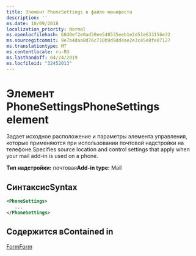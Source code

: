 ```yaml
---
title: Элемент PhoneSettings в файле манифеста
description: ''
ms.date: 10/09/2018
localization_priority: Normal
ms.openlocfilehash: 68d0ef2e0ad50ee548535eeb1e2d51e633156e32
ms.sourcegitcommit: 9e7b4daa8d76c710b9d9dd4ae2e3c45e8fe07127
ms.translationtype: MT
ms.contentlocale: ru-RU
ms.lasthandoff: 04/24/2019
ms.locfileid: "32452013"
---
```

# <a name="phonesettings-element"></a><span data-ttu-id="aaec0-102">Элемент PhoneSettings</span><span class="sxs-lookup"><span data-stu-id="aaec0-102">PhoneSettings element</span></span>

<span data-ttu-id="aaec0-103">Задает исходное расположение и параметры элемента управления, которые применяются при использовании почтовой надстройки на телефоне.</span><span class="sxs-lookup"><span data-stu-id="aaec0-103">Specifies source location and control settings that apply when your mail add-in is used on a phone.</span></span>

<span data-ttu-id="aaec0-104">**Тип надстройки:** почтовая</span><span class="sxs-lookup"><span data-stu-id="aaec0-104">**Add-in type:** Mail</span></span>

## <a name="syntax"></a><span data-ttu-id="aaec0-105">Синтаксис</span><span class="sxs-lookup"><span data-stu-id="aaec0-105">Syntax</span></span>

```XML
<PhoneSettings>
   ...
</PhoneSettings>
```

## <a name="contained-in"></a><span data-ttu-id="aaec0-106">Содержится в</span><span class="sxs-lookup"><span data-stu-id="aaec0-106">Contained in</span></span>

[<span data-ttu-id="aaec0-107">Form</span><span class="sxs-lookup"><span data-stu-id="aaec0-107">Form</span></span>](form.md)

